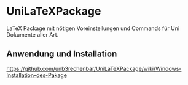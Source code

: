 # UniLaTeXPackage
LaTeX Package mit nötigen Voreinstellungen und Commands für Uni Dokumente aller Art.  
## Anwendung und Installation
https://github.com/unb3rechenbar/UniLaTeXPackage/wiki/Windows-Installation-des-Pakage
